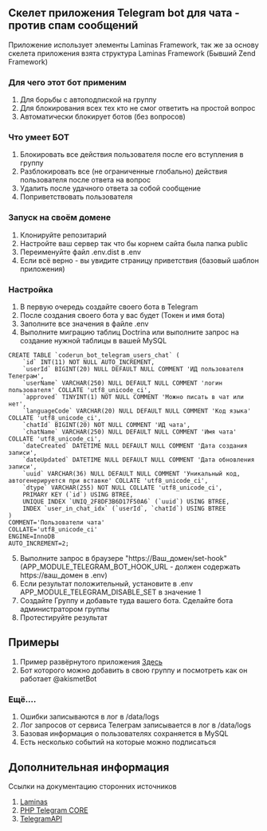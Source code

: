 ## Скелет приложения Telegram bot для чата - против спам сообщений

Приложение использует элементы Laminas Framework, так же за основу скелета приложения
взята структура Laminas Framework (Бывший Zend Framework)

### Для чего этот бот применим
1. Для борьбы с автоподпиской на группу
2. Для блокирования всех тех кто не смог ответить на простой вопрос
3. Автоматически блокирует ботов (без вопросов)

### Что умеет БОТ
1. Блокировать все действия пользователя после его вступления в группу
2. Разблокировать все (не ограниченные глобально) действия пользователя после ответа на вопрос
3. Удалить после удачного ответа за собой сообщение
4. Поприветствовать пользователя

### Запуск на своём домене
1. Клонируйте репозитарий
2. Настройте ваш сервер так что бы корнем сайта была папка public
3. Переименуйте файл .env.dist в .env
4. Если всё верно - вы увидите страницу приветствия (базовый шаблон приложения)

### Настройка
1. В первую очередь создайте своего бота в Telegram
2. После создания своего бота у вас будет (Токен и имя бота)
3. Заполните все значения в файле .env 
4. Выполните миграцию таблиц Doctrina или выполните запрос на создание нужной таблицы
в вашей MySQL
```
CREATE TABLE `coderun_bot_telegram_users_chat` (
	`id` INT(11) NOT NULL AUTO_INCREMENT,
	`userId` BIGINT(20) NULL DEFAULT NULL COMMENT 'ИД пользователя Телеграм',
	`userName` VARCHAR(250) NULL DEFAULT NULL COMMENT 'логин пользователя' COLLATE 'utf8_unicode_ci',
	`approved` TINYINT(1) NOT NULL COMMENT 'Можно писать в чат или нет',
	`languageCode` VARCHAR(20) NULL DEFAULT NULL COMMENT 'Код языка' COLLATE 'utf8_unicode_ci',
	`chatId` BIGINT(20) NOT NULL COMMENT 'ИД чата',
	`chatName` VARCHAR(250) NULL DEFAULT NULL COMMENT 'Имя чата' COLLATE 'utf8_unicode_ci',
	`dateCreated` DATETIME NULL DEFAULT NULL COMMENT 'Дата создания записи',
	`dateUpdated` DATETIME NULL DEFAULT NULL COMMENT 'Дата обновления записи',
	`uuid` VARCHAR(36) NULL DEFAULT NULL COMMENT 'Уникальный код, автогенерируется при вставке' COLLATE 'utf8_unicode_ci',
	`dtype` VARCHAR(255) NOT NULL COLLATE 'utf8_unicode_ci',
	PRIMARY KEY (`id`) USING BTREE,
	UNIQUE INDEX `UNIQ_2F8DF3B6D17F50A6` (`uuid`) USING BTREE,
	INDEX `user_in_chat_idx` (`userId`, `chatId`) USING BTREE
)
COMMENT='Пользователи чата'
COLLATE='utf8_unicode_ci'
ENGINE=InnoDB
AUTO_INCREMENT=2;
```

5. Выполните запрос в браузере "https://Ваш_домен/set-hook" (APP_MODULE_TELEGRAM_BOT_HOOK_URL - должен содержать https://ваш_домен в .env)
6. Если результат положительный, установите в .env APP_MODULE_TELEGRAM_DISABLE_SET в значение 1
7. Создайте Группу и добавьте туда вашего бота. Сделайте бота администратором группы
8. Протестируйте результат

## Примеры
1. Пример развёрнутого приложения [Здесь](https://bot.zixn.ru)
2. Бот которого можно добавить в свою группу и посмотреть как он работает @akismetBot

### Ещё....
1. Ошибки записываются в лог в /data/logs
2. Лог запросов от сервиса Телеграм записывается в лог в /data/logs
3. Базовая информация о пользователях сохраняется в MySQL
4. Есть несколько событий на которые можно подписаться

## Дополнительная информация
Ссылки на документацию сторонних источников
1. [Laminas](https://getlaminas.org/)
2. [PHP Telegram CORE](https://github.com/php-telegram-bot/core)
3. [TelegramAPI](https://core.telegram.org/)
